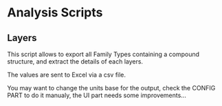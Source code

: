 # Analysis Scripts 

## Layers

This script allows to export all Family Types containing a compound structure, 
and extract the details of each layers.

The values are sent to Excel via a csv file.

You may want to change the units base for the output, check the CONFIG PART to do it manualy, the UI part needs some improvements...

